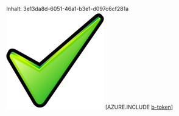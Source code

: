 Inhalt: 3e13da8d-6051-46a1-b3e1-d097c6cf281a![Bild](78a80b80-ec5f-44a9-8ca0-c0288870e76f.png)
[AZURE.INCLUDE [b-token](268411dc-4bf1-40c0-86f7-7fb109326f84.md)]
